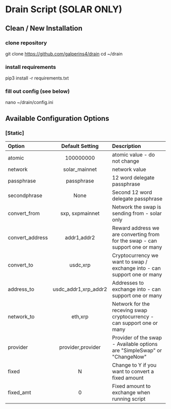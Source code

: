 # Drain Script (SOLAR ONLY)

## Clean / New Installation
### clone repository
git clone https://github.com/galperins4/drain
cd ~/drain
### install requirements
pip3 install -r requirements.txt
### fill out config (see below)
nano ~/drain/config.ini

## Available Configuration Options 
### [Static]
| Option | Default Setting | Description | 
| :--- | :---: | :--- |
| atomic | 100000000 | atomic value - do not change |
| network | solar_mainnet | network value |
| passphrase | passphrase | 12 word delegate passphrase |
| secondphrase | None | Second 12 word delegate passphrase |
| convert_from | sxp, sxpmainnet | Network the swap is sending from - solar only |
| convert_address | addr1,addr2 | Reward address we are converting from for the swap - can support one or many|
| convert_to | usdc,xrp | Cryptocurrency we want to swap / exchange into - can support one or many |
| address_to | usdc_addr1,xrp_addr2 | Addresses to exchange into - can support one or many |
| network_to | eth,xrp | Network for the receving swap cryptocurrency - can support one or many |
| provider | provider,provider | Provider of the swap - Available options are "SimpleSwap" or "ChangeNow" |
| fixed | N | Change to Y if you want to convert a fixed amount |
| fixed_amt | 0 | Fixed amount to exchange when running script |
